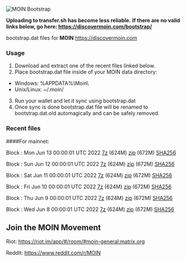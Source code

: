 ![MOIN Bootstrap](https://i.imgur.com/KjM1jMp.jpg)

**Uploading to transfer.sh has become less reliable.**
**If there are no valid links below, go here: https://discovermoin.com/bootstrap/**

bootstrap.dat files for **MOIN** https://discovermoin.com

### Usage

1. Download and extract one of the recent files linked below.
2. Place bootstrap.dat file inside of your MOIN data directory:
 - Windows: %APPDATA%\Moin\
 - Unix/Linux: ~/.moin/
3. Run your wallet and let it sync using bootstrap.dat
4. Once sync is done bootstrap.dat file will be renamed to bootstrap.dat.old automagically and can be safely removed.


### Recent files

####For mainnet:

Block : Mon Jun 13 00:00:01 UTC 2022 [7z](https://transfer.sh/7tFNSv/bootstrap.dat.20220613.7z) (624M) [zip](https://transfer.sh/zm2Lra/bootstrap.dat.20220613.zip) (672M) [SHA256](https://transfer.sh/YfGnEV/sha256.txt)

Block : Sun Jun 12 00:00:01 UTC 2022 [7z]() (624M) [zip]() (672M) [SHA256]()

Block : Sat Jun 11 00:00:01 UTC 2022 [7z](https://transfer.sh/3gHWnT/bootstrap.dat.20220611.7z) (624M) [zip](https://transfer.sh/2G0LKI/bootstrap.dat.20220611.zip) (672M) [SHA256](https://transfer.sh/80G9en/sha256.txt)

Block : Fri Jun 10 00:00:01 UTC 2022 [7z](https://transfer.sh/GjyaWq/bootstrap.dat.20220610.7z) (624M) [zip](https://transfer.sh/UaBLz4/bootstrap.dat.20220610.zip) (672M) [SHA256](https://transfer.sh/r5sRpB/sha256.txt)

Block : Thu Jun  9 00:00:01 UTC 2022 [7z](https://transfer.sh/FhEY0A/bootstrap.dat.20220609.7z) (624M) [zip](https://transfer.sh/Sxhnen/bootstrap.dat.20220609.zip) (672M) [SHA256](https://transfer.sh/rJWupC/sha256.txt)

Block : Wed Jun  8 00:00:01 UTC 2022 [7z](https://transfer.sh/90qQ4N/bootstrap.dat.20220608.7z) (624M) [zip](https://transfer.sh/GbCxdE/bootstrap.dat.20220608.zip) (672M) [SHA256](https://transfer.sh/WV5pYS/sha256.txt)

## Join the MOIN Movement

Riot: https://riot.im/app/#/room/#moin-general:matrix.org

Reddit: https://www.reddit.com/r/MOIN
